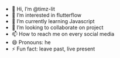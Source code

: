 - 👋 Hi, I’m @timz-lit 
- 👀 I’m interested in flutterflow
- 🌱 I’m currently learning Javascript
- 💞️ I’m looking to collaborate on project
- 📫 How to reach me on every social media
- 😄 Pronouns: he
- ⚡ Fun fact: leave past, live present

<!---
timz-lit/timz-lit is a ✨ special ✨ repository because its `README.md` (this file) appears on your GitHub profile.
You can click the Preview link to take a look at your changes.
--->
